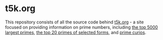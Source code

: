 t5k.org
=======
This repository consists of all the source code behind [t5k.org](https://t5k.org) - a site focused on providing information on prime numbers, including [the top 5000 largest primes](https://t5k.org/primes/), [the top 20 primes of selected forms](https://t5k.org/top20/), and [prime curios](https://t5k.org/curios/).

